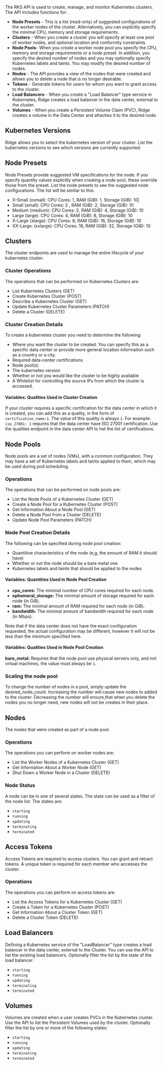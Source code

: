 ﻿The RKS API is used to create, manage, and monitor Kubernetes clusters. The API includes functions for:
-  **Node Presets**  - This is a list (read-only) of suggested configurations of the worker nodes of the cluster. Alternatively, you can explicitly specify the minimal CPU, memory and storage requirements.
-  **Clusters**  - When you create a cluster you will specify at least one pool of worker nodes, and optional location and conformity constraints.
-  **Node Pools**- When you create a worker node pool you specify the CPU, memory and storage requirements or a node preset. In addition, you specify the desired number of nodes and you may optionally specify Kubernetes labels and taints. You may modify the desired number of nodes.
-  **Nodes**  - The API provides a view of the nodes that were created and allows you to delete a node that is no longer desirable.
-  **Tokens**  - Generate tokens for users for whom you want to grant access to the cluster.
-  **Load Balancers** - When you create a "Load Balancer" type service in Kubernetes, Ridge creates a load balancer in the data center, external to the cluster.
-  **Volumes**  - When you create a Persistent Volume Claim (PVC), Ridge creates a volume in the Data Center and attaches it to the desired node.

## Kubernetes Versions
Ridge allows you to select the kubernetes version of your cluster. List the kubernetes versions to see which versions are currently supported.
##  Node Presets
Node Presets provide suggested VM specifications for the node. If you specify quantity values explicitly when creating a node pool, these override those from the preset. List the node presets to see the suggested node configurations. The list will be similar to this:
- X-Small (xsmall): CPU Cores: 1, RAM (GiB): 1, Storage (GiB): 10|
- Small (small): CPU Cores: 2 , RAM (GiB): 2, Storage (GiB): 10
- Medium (medium): CPU Cores: 2, RAM (GiB): 4, Storage (GiB): 10
- Large (large): CPU Cores: 4, RAM (GiB): 8, Storage (GiB): 10
- X-Large (xlarge): CPU Cores: 8, RAM (GiB): 16, Storage (GiB): 10
- XX-Large: (xxlarge): CPU Cores: 16, RAM (GiB): 32, Storage (GiB): 10

## Clusters
The cluster endpoints are used to manage the entire lifecycle of your kubernetes cluster.
### Cluster Operations
The operations that can be performed on Kubernetes Clusters are:
- List Kubernetes Clusters (GET)
- Create Kubernetes Cluster (POST)
- Describe a Kubernetes Cluster (GET)
- Update Kubernetes Cluster Parameters (PATCH)
- Delete a Cluster (DELETE)

### Cluster Creation Details
To create a kubernetes cluster you need to determine the following:
- Where you want the cluster to be created. You can specify this as a specific data center or provide more general location information such as a country or a city.
- Required data-center certifications
- Node pool(s)
- The kubernetes version
- Whether or not you would like the cluster to be highly available
- A Whitelist for controlling the source IPs from which the cluster is accessed.

#### Variables: Qualities Used in Cluster Creation
If your cluster requires a specific certification for the data center in which it is created, you can add this as a quality, in the form of `certification_name:1`. The value of this quality is always `1`.
For example: `iso_27001: 1` requires that the data center have ISO 27001 certification.
Use the qualities endpoint in the data center API to het the list of certifications.
## Node Pools
Node pools are a set of nodes (VMs), with a common configuration. They may have a set of Kubernetes labels and taints applied to them, which may be used during pod scheduling.
### Operations
The operations that can be performed on node pools are:
- List the Node Pools of a Kubernetes Cluster (GET)
- Create a Node Pool for a Kubernetes Cluster (POST)
- Get Information About a Node Pool (GET)
- Delete a Node Pool from a Cluster (DELETE)
- Update Node Pool Parameters (PATCH)

### Node Pool Creation Details
The following can be specified during node pool creation:
- Quantitive characteristics of the node (e,g, the amount of RAM it should have)
- Whether or not the node should be a bare metal one
- Kubernetes labels and taints that should be applied to the nodes

#### Variables: Quantities Used in Node Pool Creation
- **cpu_cores:** The minimal number of CPU cores required for each node.
- **ephemeral_storage:** The minimal amount of storage required for each node (in GiB).
- **ram:** The minimal amount of RAM required for each node (in GiB).
- **bandwidth:** The minimal amount of bandwidth required for each node (in Mbps).

Note that if the data center does not have the exact configuration requested, the actual configuration may be different, however it will not be less than the minimum specified here.
#### Variables: Qualities Used in Node Pool Creation
**bare_metal:** Requires that the node pool use physical servers only, and not virtual machines, the value must always be `1`.
### Scaling the node pool
To change the number of nodes in a pool, simply update the desired_node_count. Increasing the number will cause  new nodes to added to the cluster. Decreasing the number will ensure,that when you delete the nodes you no longer need, new nodes will not be creates in their place.
## Nodes
The nodes that were created as part of a node pool.
### Operations
The operations you can perform on worker nodes are:
- List the Worker Nodes of a Kubernetes Cluster (GET)
- Get Information About a Worker Node (GET)
- Shut Down a Worker Node in a Cluster (DELETE)

### Node Status
A node can be in one of several states. The state can be used as a filter of the node list. The states are:
-  `starting`
-  `running`
-  `updating`
-  `terminating`
-  `terminated`
## Access Tokens
Access Tokens are required to access clusters. You can grant and retract tokens. A unique token is required for each member who accesses the cluster.
### Operations
The operations you can perform on access tokens are:
- List the Access Tokens for a Kubernetes Cluster (GET)
- Create a Token for a Kubernetes Cluster (POST)
- Get Information About a Cluster Token (GET)
- Delete a Cluster Token (DELETE)

## Load Balancers
Defining a Kubernetes service of the "LoadBalancer" type creates a load balancer in the data center, external to the Cluster.
You can use the API to list the existing load balancers. Optionally filter the list by the state of the load balancer:
-  `starting`
-  `running`
-  `updating`
-  `terminating`
-  `terminated`

## Volumes
Volumes are created when a user creates PVCs in the Kubernetes cluster.
Use the API to list the Persistent Volumes used by the cluster.
Optionally filter the list by one or more of the following states:
-  `starting`
-  `running`
-  `updating`
-  `terminating`
-  `terminated`
